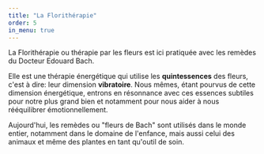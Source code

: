 ```yaml
---
title: "La Florithérapie"
order: 5
in_menu: true
---
```

La Florithérapie ou thérapie par les fleurs est ici pratiquée avec les remèdes du Docteur Edouard Bach. 

Elle est une thérapie énergétique qui utilise les **quintessences** des fleurs, c'est à dire: leur dimension **vibratoire**. Nous mêmes, étant pourvus de cette dimension énergétique, entrons en résonnance avec ces essences subtiles pour notre plus grand bien et notamment pour nous aider à nous rééquilibrer émotionnellement.

Aujourd'hui, les remèdes ou "fleurs de Bach" sont utilisés dans le monde entier, notamment dans le domaine de l'enfance, mais aussi celui des animaux et même des plantes en tant qu'outil de soin. 